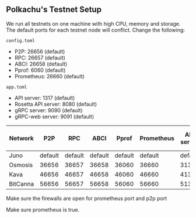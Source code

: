 ## Polkachu's Testnet Setup

We run all testnets on one machine with high CPU, memory and storage. The default ports for each testnet node will conflict. Change the following:

`config.toml`

- P2P: 26656 (default)
- RPC: 26657 (default)
- ABCI: 26658 (default)
- Pprof: 6060 (default)
- Prometheus: 26660 (default)

`app.toml`

- API server: 1317 (default)
- Rosetta API server: 8080 (default)
- gRPC server: 9090 (default)
- gRPC-web server: 9091 (default)

| Network  | P2P     | RPC     | ABCI    | Pprof   | Prometheus | API server | Rosetta API | gRPC server | gRPC-web server |
| -------- | ------- | ------- | ------- | ------- | ---------- | ---------- | ----------- | ----------- | --------------- |
| Juno     | default | default | default | default | default    | default    | default     | default     | default         |
| Osmosis  | 36656   | 36657   | 36658   | 36060   | 36660      | 31317      | 38080       | 39090       | 39091           |
| Kava     | 46656   | 46657   | 46658   | 46060   | 46660      | 41317      | 48080       | 49090       | 49091           |
| BitCanna | 56656   | 56657   | 56658   | 56060   | 56660      | 51317      | 58080       | 59090       | 59091           |

Make sure the firewalls are open for prometheus port and p2p port

Make sure prometheus is true.
